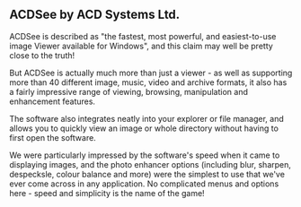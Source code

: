 ## ACDSee by ACD Systems Ltd.

ACDSee is described as "the fastest, most powerful, and easiest-to-use image Viewer available for Windows", and this claim may well be pretty close to the truth!

But ACDSee is actually much more than just a viewer - as well as supporting more than 40 different image, music, video and archive formats, it also has a fairly impressive range of viewing, browsing, manipulation and enhancement features.

The software also integrates neatly into your explorer or file manager, and allows you to quickly view an image or whole directory without having to first open the software.

We were particularly impressed by the software's speed when it came to displaying images, and the photo enhancer options (including blur, sharpen, despecksle, colour balance and more) were the simplest to use that we've ever come across in any application. No complicated menus and options here - speed and simplicity is the name of the game! 
